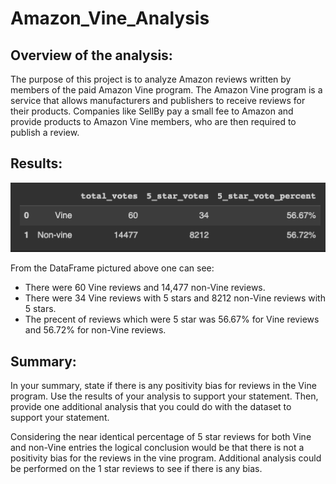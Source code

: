 # Amazon_Vine_Analysis

## Overview of the analysis: 
The purpose of this project is to analyze Amazon reviews written by members of the paid Amazon Vine program. The Amazon Vine program is a service that allows manufacturers and publishers to receive reviews for their products. Companies like SellBy pay a small fee to Amazon and provide products to Amazon Vine members, who are then required to publish a review.

## Results: 
![This is an image:](https://github.com/DanielBergan/Amazon_Vine_Analysis/blob/main/resources/Screen%20Shot%202022-09-28%20at%204.55.00%20PM.png)

From the DataFrame pictured above one can see:
- There were 60 Vine reviews and 14,477 non-Vine reviews.
- There were 34 Vine reviews with 5 stars and 8212 non-Vine reviews with 5 stars.
- The precent of reviews which were 5 star was 56.67% for Vine reviews and 56.72% for non-Vine reviews.
## Summary: 
In your summary, state if there is any positivity bias for reviews in the Vine program. Use the results of your analysis to support your statement. Then, provide one additional analysis that you could do with the dataset to support your statement.

Considering the near identical percentage of 5 star reviews for both Vine and non-Vine entries the logical conclusion would be that there
is not a positivity bias for the reviews in the vine program. Additional analysis could be performed on the 1 star reviews to see if there is any bias.
